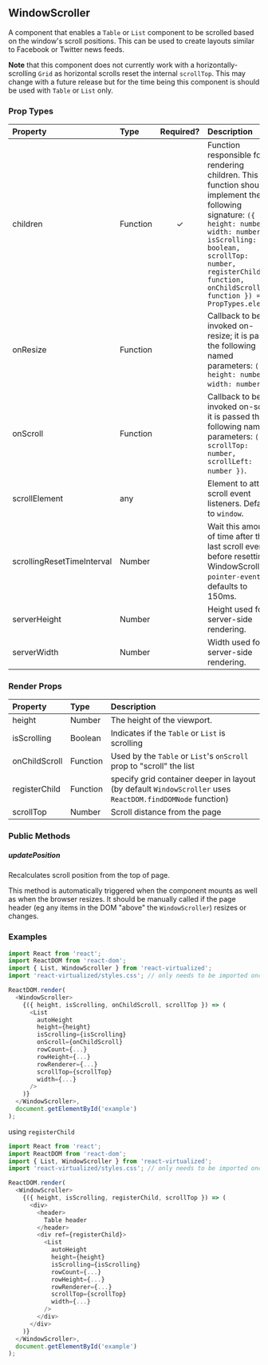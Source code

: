 WindowScroller
---------------

A component that enables a `Table` or `List` component to be scrolled based on the window's scroll positions.
This can be used to create layouts similar to Facebook or Twitter news feeds.

**Note** that this component does not currently work with a horizontally-scrolling `Grid` as horizontal scrolls reset the internal `scrollTop`.
This may change with a future release but for the time being this component is should be used with `Table` or `List` only.

### Prop Types
| Property | Type | Required? | Description |
|:---|:---|:---:|:---|
| children | Function | ✓ | Function responsible for rendering children. This function should implement the following signature: `({ height: number, width: number, isScrolling: boolean, scrollTop: number, registerChild: function, onChildScroll: function }) => PropTypes.element` |
| onResize | Function |  | Callback to be invoked on-resize; it is passed the following named parameters: `({ height: number, width: number })`. |
| onScroll | Function |  | Callback to be invoked on-scroll; it is passed the following named parameters: `({ scrollTop: number, scrollLeft: number })`. |
| scrollElement | any |  | Element to attach scroll event listeners. Defaults to `window`. |
| scrollingResetTimeInterval | Number |  | Wait this amount of time after the last scroll event before resetting WindowScroller `pointer-events`; defaults to 150ms. |
| serverHeight | Number |  | Height used for server-side rendering. |
| serverWidth | Number |  | Width used for server-side rendering. |

### Render Props  
| Property | Type | Description |
|:---|:---|:---|
| height | Number | The height of the viewport. |
| isScrolling | Boolean | Indicates if the `Table` or `List` is scrolling |
| onChildScroll | Function | Used by the `Table` or `List`'s `onScroll` prop to "scroll" the list |
| registerChild | Function | specify grid container deeper in layout (by default `WindowScroller` uses `ReactDOM.findDOMNode` function) |
| scrollTop | Number | Scroll distance from the page |

### Public Methods

##### updatePosition

Recalculates scroll position from the top of page.

This method is automatically triggered when the component mounts as well as when the browser resizes. It should be manually called if the page header (eg any items in the DOM "above" the `WindowScroller`) resizes or changes.

### Examples

```javascript
import React from 'react';
import ReactDOM from 'react-dom';
import { List, WindowScroller } from 'react-virtualized';
import 'react-virtualized/styles.css'; // only needs to be imported once

ReactDOM.render(
  <WindowScroller>
    {({ height, isScrolling, onChildScroll, scrollTop }) => (
      <List
        autoHeight
        height={height}
        isScrolling={isScrolling}
        onScroll={onChildScroll}
        rowCount={...}
        rowHeight={...}
        rowRenderer={...}
        scrollTop={scrollTop}
        width={...}
      />
    )}
  </WindowScroller>,
  document.getElementById('example')
);
```

using `registerChild`

```javascript
import React from 'react';
import ReactDOM from 'react-dom';
import { List, WindowScroller } from 'react-virtualized';
import 'react-virtualized/styles.css'; // only needs to be imported once

ReactDOM.render(
  <WindowScroller>
    {({ height, isScrolling, registerChild, scrollTop }) => (
      <div>
        <header>
          Table header
        </header>
        <div ref={registerChild}>
          <List
            autoHeight
            height={height}
            isScrolling={isScrolling}
            rowCount={...}
            rowHeight={...}
            rowRenderer={...}
            scrollTop={scrollTop}
            width={...}
          />
        </div>
      </div>
    )}
  </WindowScroller>,
  document.getElementById('example')
);
```
